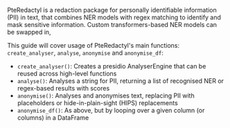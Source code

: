 PteRedactyl is a redaction package for personally identifiable information (PII) in text, that combines NER models with regex matching to identify and mask sensitive information. Custom transformers-based NER models can be swapped in,

This guide will cover usage of PteRedactyl's main functions: `create_analyser`, `analyse`, `anonymise` and `anonymise_df`:

- `create_analyser()`: Creates a presidio AnalyserEngine that can be reused across high-level functions
- `analyse()`: Analyses a string for PII, returning a list of recognised NER or regex-based results with scores
- `anonymise()`: Analyses and anonymises text, replacing PII with placeholders or hide-in-plain-sight (HIPS) replacements
- `anonymise_df()`: As above, but by looping over a given column (or columns) in a DataFrame
